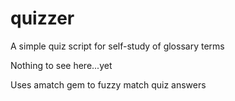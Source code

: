 quizzer
=======

A simple quiz script for self-study of glossary terms

Nothing to see here...yet

Uses amatch gem to fuzzy match quiz answers
